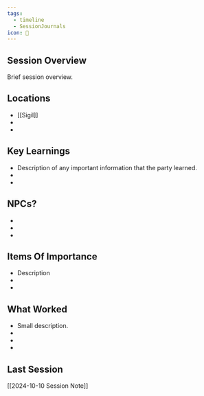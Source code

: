 ```yaml
---
tags:
  - timeline
  - SessionJournals
icon: 📓
---
```



## Session Overview 
 
Brief session overview.






## Locations 
- [[Sigil]]
- 
- 


## Key Learnings

- Description of any important information that the party learned.
- 
- 
 
## NPCs?
 
- 
- 
- 
 
## Items Of Importance
 
- Description
- 
- 

## What Worked 
 
- Small description.
- 
- 
- 

## Last Session





[[2024-10-10 Session Note]]




